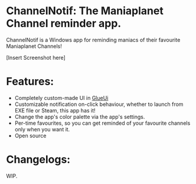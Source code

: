 # ChannelNotif: The Maniaplanet Channel reminder app.
ChannelNotif is a Windows app for reminding maniacs of their favourite Maniaplanet Channels!

[Insert Screenshot here\]

# Features:
- Completely custom-made UI in [GlueUi](https://github.com/CodyNinja1/GlueUi)
- Customizable notification on-click behaviour, whether to launch from EXE file or Steam, this app has it!
- Change the app's color palette via the app's settings.
- Per-time favourites, so you can get reminded of your favourite channels only when you want it.
- Open source

# Changelogs:
WIP.
